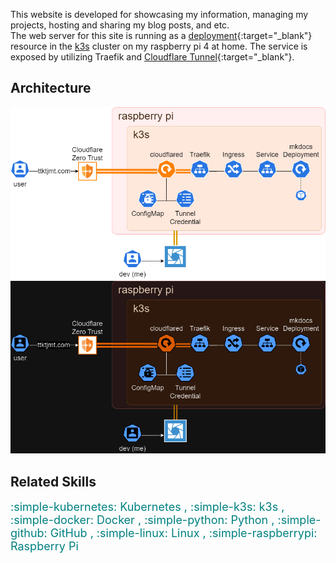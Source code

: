 
This website is developed for showcasing my information, managing my projects, hosting and sharing my blog posts, and etc.<br>
The web server for this site is running as a [deployment](https://kubernetes.io/docs/concepts/workloads/controllers/deployment/){:target="_blank"} resource in the [k3s](https://docs.k3s.io) cluster on my raspberry pi 4 at home. The service is exposed by utilizing Traefik and [Cloudflare Tunnel](https://developers.cloudflare.com/cloudflare-one/connections/connect-networks/){:target="_blank"}.


## Architecture
![Architecture](../graph/arch-light.png#only-light)
![Architecture](../graph/arch-dark.png#only-dark)


## Related Skills
<font size='4' style="color: teal;">
:simple-kubernetes:  Kubernetes ,
 :simple-k3s:           k3s ,
 :simple-docker:        Docker ,
 :simple-python:        Python ,
 :simple-github:        GitHub ,
 :simple-linux:         Linux ,
 :simple-raspberrypi:   Raspberry Pi
</font>
